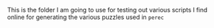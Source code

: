 This is the folder I am going to use for testing out various scripts I find online for generating the various puzzles used in `perec`